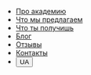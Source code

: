 <nav class="site-nav">
  <ul id="navigation">
    <li data-menuanchor="about-us">
      <a href="#about-us" data-lang="about_academy">Про академию</a>
    </li>
    <li data-menuanchor="what-we-offer">
      <a href="#what-we-offer" data-lang="proposal">Что мы предлагаем</a>
    </li>
    <li data-menuanchor="your-benefits">
      <a href="#your-benefits" data-lang="your_result">Что ты получишь</a>
    </li>
    <li data-menuanchor="our-blog">
      <a href="#our-blog" data-lang="blog">Блог</a>
    </li>
    <li data-menuanchor="testimonials">
      <a href="#testimonials" data-lang="feedback">Отзывы</a>
    </li>
    <li data-menuanchor="contacts">
      <a href="#contacts" data-lang="contacts">Контакты</a>
    </li>
    <li class="language-switcher-wrapper">
      <button class="language-switcher ua">UA</button>
    </li>
  </ul>
</nav>